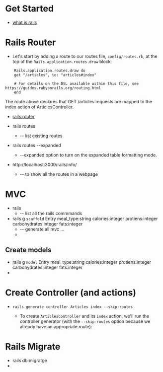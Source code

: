 # Get Started
- [what is rails](https://guides.rubyonrails.org/getting_started.html)

# Rails Router
- Let's start by adding a route to our routes file, `config/routes.rb`, at the top of the `Rails.application.routes.draw` block:
```
    Rails.application.routes.draw do
    get "/articles", to: "articles#index"

    # For details on the DSL available within this file, see https://guides.rubyonrails.org/routing.html
    end
```

The route above declares that GET /articles requests are mapped to the index action of ArticlesController.

- [rails router](https://guides.rubyonrails.org/routing.html)
  
- rails routes
  - -- list existing routes 
- rails routes --expanded
  - --expanded option to turn on the expanded table formatting mode. 
- http://localhost:3000/rails/info/
  - -- to show all the routes in a webpage   

# MVC 
- rails
  - -- list all the rails commmands 
- rails g `scaffold` Entry meal_type:string calories:integer protiens:integer carbohydrates:integer fats:integer
  - -- generate all mvc ... 
  - 
## Create models
- rails g `model` Entry meal_type:string calories:integer protiens:integer carbohydrates:integer fats:integer 
- 

# Create Controller (and actions)
- `rails generate controller Articles index --skip-routes`
  
  - To create `ArticlesController` and its `index` action, we'll run the controller generator (with the `--skip-routes` option because we already have an appropriate route):
  
# Rails Migrate 
- rails db:migratge 
- 